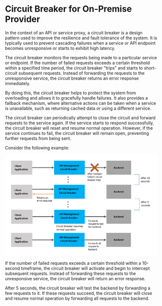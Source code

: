 <!-- loiobd3c2d5be9ec4051ac6c0295173b4c22 -->

# Circuit Breaker for On-Premise Provider

In the context of an API or service proxy, a circuit breaker is a design pattern used to improve the resilience and fault tolerance of the system. It is typically used to prevent cascading failures when a service or API endpoint becomes unresponsive or starts to exhibit high latency.

The circuit breaker monitors the requests being made to a particular service or endpoint. If the number of failed requests exceeds a certain threshold within a specified time period, the circuit breaker "trips" and starts to short-circuit subsequent requests. Instead of forwarding the requests to the unresponsive service, the circuit breaker returns an error response immediately.

By doing this, the circuit breaker helps to protect the system from overloading and allows it to gracefully handle failures. It also provides a fallback mechanism, where alternative actions can be taken when a service is unavailable, such as returning cached data or using a different service.

The circuit breaker can periodically attempt to close the circuit and forward requests to the service again. If the service starts to respond successfully, the circuit breaker will reset and resume normal operation. However, if the service continues to fail, the circuit breaker will remain open, preventing further requests from being sent.

Consider the following example:

![](images/Circuit_Breaker_OPproxy_68cc29e.png)

If the number of failed requests exceeds a certain threshold within a 10-second timeframe, the circuit breaker will activate and begin to intercept subsequent requests. Instead of forwarding these requests to the unresponsive service, the circuit breaker will return an error response.

After 5 seconds, the circuit breaker will test the backend by forwarding a few requests to it. If these requests succeed, the circuit breaker will close and resume normal operation by forwarding all requests to the backend.

